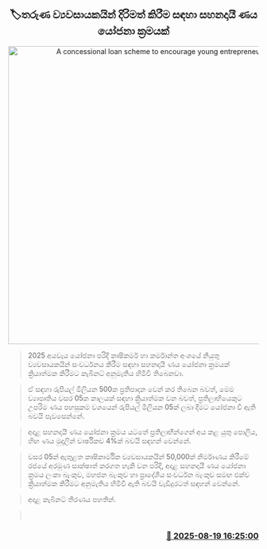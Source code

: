 <p align='center'><b><h2 align='center' title='A concessional loan scheme to encourage young entrepreneurs'>🏷තරුණ ව්‍යවසායකයින් දිරිමත් කිරීම සඳහා සහනදායී ණය යෝජනා ක්‍රමයක්</h2></b></p>
<p align='center'><img src='https://helakuru.sgp1.cdn.digitaloceanspaces.com/esana/images/lib/cabinet%20updates-archived.jpg' width='600' alt='A concessional loan scheme to encourage young entrepreneurs'></p>

> 2025 අයවැය යෝජනා පරිදි කෘෂිකර්ම හා කර්මාන්ත අංශයේ නියුතු ව්‍යවසායකයින් සංවර්ධනය කිරීම සඳහා සහනදායී ණය යෝජනා ක්‍රමයක් ක්‍රියාත්මක කිරීමට කැබිනට් අනුමැතිය හිමිවී තිබෙනවා.

> ඒ සඳහා රුපියල් මිලියන 500ක ප්‍රතිපාදන වෙන් කර තිබෙන බවත්, මෙම ව්‍යාපෘතිය වසර 05ක කාලයක් සඳහා ක්‍රියාත්මක වන බවත්, ප්‍රතිලාභියෙකුට උපරිම ණය පහසුකම වශයෙන් රුපියල් මිලියන 05ක් ලබා දීමට යෝජනා වී ඇති බවයි පැවසෙන්නේ.

> අදාළ සහනදායී ණය යෝජනා ක්‍රමය යටතේ ප්‍රතිලාභීන්ගෙන් අය කළ යුතු පොලිය, හිඟ ණය මුදලින් වාර්ෂිකව 4%ක් බවයි සඳහන් වෙන්නේ.

> වසර 05ක් ඇතුළත කෘෂිකාර්මික ව්‍යවසායකයින් 50,000ක් නිර්මාණය කිරීමේ රජයේ අරමුණ සාක්ෂාත් කරගත හැකි වන පරිදි, අදාළ සහනදායී ණය යෝජනා ක්‍රමය ලංකා බැංකුව, මහජන බැංකුව හා ප්‍රාදේශීය සංවර්ධන බැංකුව සමඟ එක්ව ක්‍රියාත්මක කිරීමට අනුමැතිය හිමිවී ඇති බවයි වැඩිදුරටත් සඳහන් වෙන්නේ.

> අදාළ කැබිනට් තීරණය පහතින්.

>  



<h3 align='right'><a href='https://www.helakuru.lk/esana/p/112835/'>📅 2025-08-19 16:25:00</a></h3>
